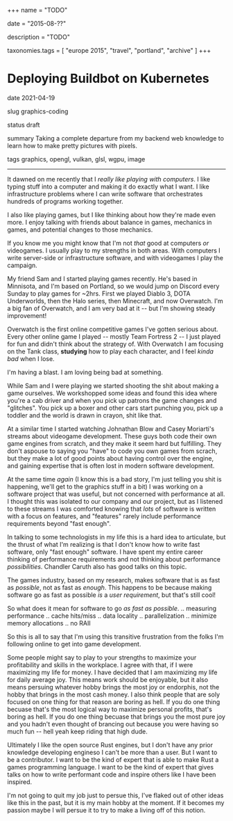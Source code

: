 +++
name = "TODO"

date = "2015-08-??"

description = "TODO"

taxonomies.tags = [
    "europe 2015", "travel", "portland", "archive"
]
+++
# Deploying Buildbot on Kubernetes

date
2021-04-19

slug
graphics-coding

status
draft

summary
Taking a complete departure from my backend web knowledge to learn how
to make pretty pictures with pixels.

tags
graphics, opengl, vulkan, glsl, wgpu, image

------------------------------------------------------------------------

It dawned on me recently that I *really like playing with computers*. I
like typing stuff into a computer and making it do exactly what I want.
I like infrastructure problems where I can write software that
orchestrates hundreds of programs working together.

I also like playing games, but I like thinking about how they're made
even more. I enjoy talking with friends about balance in games,
mechanics in games, and potential changes to those mechanics.

If you know me you might know that I'm not *that* good at computers *or*
videogames. I usually play to my strengths in both areas. With computers
I write server-side or infrastructure software, and with videogames I
play the campaign.

My friend Sam and I started playing games recently. He's based in
Minnisota, and I'm based on Portland, so we would jump on Discord every
Sunday to play games for ~2hrs. First we played Diablo 3, DOTA
Underworlds, then the Halo series, then Minecraft, and now Overwatch.
I'm a big fan of Overwatch, and I am very bad at it -- but I'm showing
steady improvement!

Overwatch is the first online competitive games I've gotten serious
about. Every other online game I played -- mostly Team Fortress 2 -- I
just played for fun and didn't think about the strategy of. With
Overwatch I am focusing on the Tank class, **studying** how to play each
character, and I feel *kinda bad* when I lose.

I'm having a blast. I am loving being bad at something.

While Sam and I were playing we started shooting the shit about making a
game ourselves. We workshopped some ideas and found this idea where
you're a cab driver and when you pick up patrons the game changes and
"glitches". You pick up a boxer and other cars start punching you, pick
up a toddler and the world is drawn in crayon, shit like that.

At a similar time I started watching Johnathan Blow and Casey Moriarti's
streams about videogame development. These guys both code their own game
engines from scratch, and they make it seem hard but fulfilling. They
don't aspouse to saying you "have" to code you own games from scrach,
but they make a lot of good points about having control over the engine,
and gaining expertise that is often lost in modern software development.

At the same time *again* (I know this is a bad story, I'm just telling
you shit is happening, we'll get to the graphics stuff in a bit) I was
working on a software project that was useful, but not concerned with
performance at all. I thought this was isolated to our company and our
project, but as I listened to these streams I was comforted knowing that
*lots* of software is written with a focus on features, and "features"
rarely include performance requirements beyond "fast enough".

In talking to some technologists in my life this is a hard idea to
articulate, but the thrust of what I'm realizing is that I don't know
how to write fast software, only "fast enough" software. I have spent my
entire career thinking of performance requirements and not thinking
about performance *possibilities*. Chandler Caruth also has good talks
on this topic.

The games industry, based on my research, makes software that is as fast
as *possible*, not as fast as *enough*. This happens to be because
making software go as fast as possible *is* a *user requirement*, but
that's still cool!

So what does it mean for software to go *as fast as possible*. ..
measuring performance .. cache hits/miss .. data locality ..
parallelization .. minimize memory allocations .. no RAII

So this is all to say that I'm using this transitive frustration from
the folks I'm following online to get into game development.

Some people might say to play to your strengths to maximize your
profitability and skills in the workplace. I agree with that, if I were
maximizing my life for money. I have decided that I am maximizing my
life for daily average joy. This means work should be enjoyable, but it
also means persuing whatever hobby brings the most joy or endorphis, not
the hobby that brings in the most cash money. I also think people that
are soly focused on one thing for that reason are boring as hell. If you
do one thing becuase that's the most logical way to maximize personal
profits, that's boring as hell. If you do one thing becuase that brings
you the most pure joy and you hadn't even thought of brancing out
because you were having so much fun -- hell yeah keep riding that high
dude.

Ultimately I like the open source Rust engines, but I don't have any
prior knowledge developing engineso I can't be more than a user. But I
want to be a contributor. I want to be the kind of expert that is able
to make Rust a games programming language. I want to be the kind of
expert that gives talks on how to write performant code and inspire
others like I have been inspired.

I'm not going to quit my job just to persue this, I've flaked out of
other ideas like this in the past, but it is my main hobby at the
moment. If it becomes my passion maybe I will persue it to try to make a
living off of this notion.
